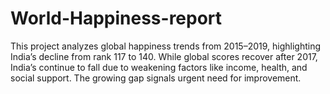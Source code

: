 # World-Happiness-report
This project analyzes global happiness trends from 2015–2019, highlighting India’s decline from rank 117 to 140. While global scores recover after 2017, India’s continue to fall due to weakening factors like income, health, and social support. The growing gap signals urgent need for improvement.
